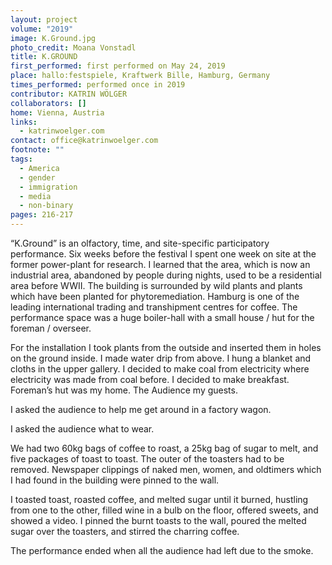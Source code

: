 ```yaml
---
layout: project
volume: "2019"
image: K.Ground.jpg
photo_credit: Moana Vonstadl
title: K.GROUND
first_performed: first performed on May 24, 2019
place: hallo:festspiele, Kraftwerk Bille, Hamburg, Germany
times_performed: performed once in 2019
contributor: KATRIN WÖLGER
collaborators: []
home: Vienna, Austria
links:
  - katrinwoelger.com
contact: office@katrinwoelger.com
footnote: ""
tags:
  - America
  - gender
  - immigration
  - media
  - non-binary
pages: 216-217
---
```


“K.Ground” is an olfactory, time, and site-specific participatory performance. Six weeks before the festival I spent one week on site at the former power-plant for research. I learned that the area, which is now an industrial area, abandoned by people during nights, used to be a residential area before WWII. The building is surrounded by wild plants and plants which have been planted for phytoremediation. Hamburg is one of the leading international trading and transhipment centres for coffee. The performance space was a huge boiler-hall with a small house / hut for the foreman / overseer.

For the installation I took plants from the outside and inserted them in holes on the ground inside. I made water drip from above. I hung a blanket and cloths in the upper gallery. I decided to make coal from electricity where electricity was made from coal before. I decided to make breakfast. Foreman’s hut was my home. The Audience my guests.

I asked the audience to help me get around in a factory wagon.

I asked the audience what to wear.

We had two 60kg bags of coffee to roast, a 25kg bag of sugar to melt, and five packages of toast to toast. The outer of the toasters had to be removed. Newspaper clippings of naked men, women, and oldtimers which I had found in the building were pinned to the wall.

I toasted toast, roasted coffee, and melted sugar until it burned, hustling from one to the other, filled wine in a bulb on the floor, offered sweets, and showed a video. I pinned the burnt toasts to the wall, poured the melted sugar over the toasters, and stirred the charring coffee.

The performance ended when all the audience had left due to the smoke.
